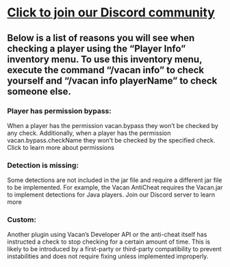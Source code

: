 # <a href="https://www.idealistic.ai/discord/vacan">Click to join our Discord community</a>
## Below is a list of reasons you will see when checking a player using the “Player Info” inventory menu. To use this inventory menu, execute the command “/vacan info” to check yourself and “/vacan info playerName” to check someone else.

### Player has permission bypass:
When a player has the permission vacan.bypass they won’t be checked by any check. Additionally, when a player has the permission vacan.bypass.checkName they won’t be checked by the specified check. Click to learn more about permissions

### Detection is missing:
Some detections are not included in the jar file and require a different jar file to be implemented. For example, the Vacan AntiCheat requires the Vacan.jar to implement detections for Java players. Join our Discord server to learn more

### Custom:
Another plugin using Vacan’s Developer API or the anti-cheat itself has instructed a check to stop checking for a certain amount of time. This is likely to be introduced by a first-party or third-party compatibility to prevent instabilities and does not require fixing unless implemented improperly.
